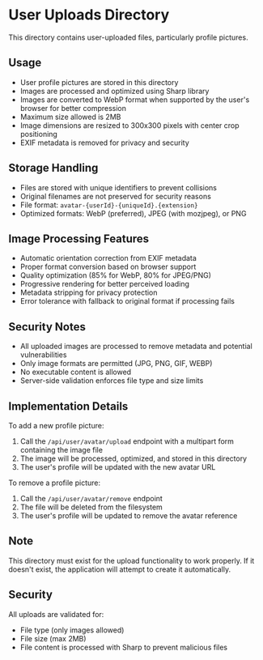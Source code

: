 # User Uploads Directory

This directory contains user-uploaded files, particularly profile pictures.

## Usage

- User profile pictures are stored in this directory
- Images are processed and optimized using Sharp library
- Images are converted to WebP format when supported by the user's browser for better compression
- Maximum size allowed is 2MB
- Image dimensions are resized to 300x300 pixels with center crop positioning
- EXIF metadata is removed for privacy and security

## Storage Handling

- Files are stored with unique identifiers to prevent collisions
- Original filenames are not preserved for security reasons
- File format: `avatar-{userId}-{uniqueId}.{extension}`
- Optimized formats: WebP (preferred), JPEG (with mozjpeg), or PNG

## Image Processing Features

- Automatic orientation correction from EXIF metadata
- Proper format conversion based on browser support
- Quality optimization (85% for WebP, 80% for JPEG/PNG)
- Progressive rendering for better perceived loading
- Metadata stripping for privacy protection
- Error tolerance with fallback to original format if processing fails

## Security Notes

- All uploaded images are processed to remove metadata and potential vulnerabilities
- Only image formats are permitted (JPG, PNG, GIF, WEBP)
- No executable content is allowed
- Server-side validation enforces file type and size limits

## Implementation Details

To add a new profile picture:

1. Call the `/api/user/avatar/upload` endpoint with a multipart form containing the image file
2. The image will be processed, optimized, and stored in this directory
3. The user's profile will be updated with the new avatar URL

To remove a profile picture:

1. Call the `/api/user/avatar/remove` endpoint
2. The file will be deleted from the filesystem
3. The user's profile will be updated to remove the avatar reference

## Note

This directory must exist for the upload functionality to work properly. If it doesn't exist, the application will attempt to create it automatically.

## Security

All uploads are validated for:

- File type (only images allowed)
- File size (max 2MB)
- File content is processed with Sharp to prevent malicious files

